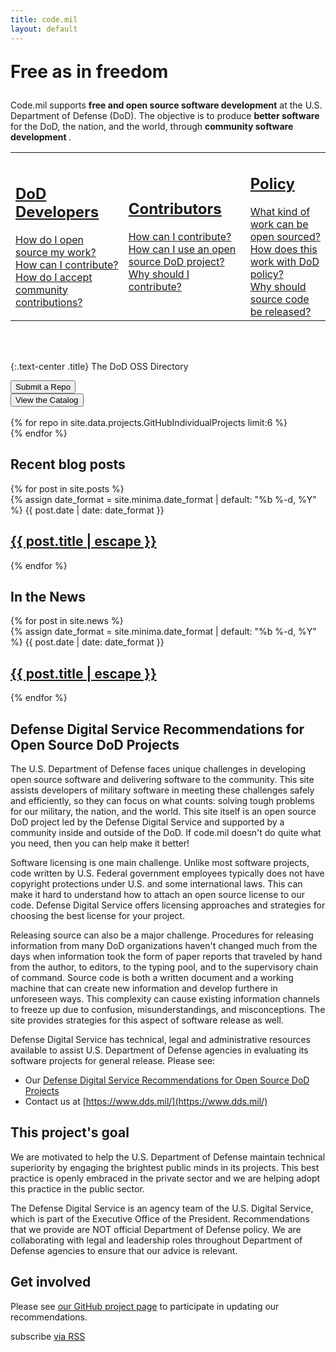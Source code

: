```yaml
---
title: code.mil
layout: default
---
```


<section class="row">
  <div class="col-sm-6 col-sm-offset-3">
    <p class="text-center" style="font-weight:bolder; font-size:2em;">Free as in freedom </p>
    Code.mil supports <strong>free and open source software development</strong> at the U.S. Department of Defense (DoD). The objective is to produce <strong>better software</strong> for the DoD, the nation, and the world, through <strong> community software development </strong>.
  </div>
</section>
<section id="faqs" class="row">
  <table><tr>
    <td class="css3-shadow col-sm-4">
      <a href="{% if jekyll.environment == 'staging' %}{% else %}{{ site.baseurl}}{% endif %}{% link _faqs/dod.md %}">
        <div class="panel-body">
          <h2>DoD Developers</h2>
          How do I open source my work?<br>
          How can I contribute?<br>
	  How do I accept community contributions?
        </div>
      </a>
    </td>
    <td class="css3-shadow col-sm-4">
      <a href="{% if jekyll.environment == 'staging' %}{% else %}{{ site.baseurl}}{% endif %}{% link _faqs/civ.md %}">
        <div class="panel-body">
          <h2>Contributors</h2>
          How can I contribute?<br>
          How can I use an open source DoD project?<br>
	  Why should I contribute?
        </div>
      </a>
    </td>
    <td class="css3-shadow col-sm-4">
      <a href="{% if jekyll.environment == 'staging' %}{% else %}{{ site.baseurl}}{% endif %}{% link _faqs/other.md %}">
        <div class="panel-body">
          <h2>Policy</h2>
          What kind of work can be open sourced?<br>
          How does this work with DoD policy?<br>
          Why should source code be released?
        </div>
      </a>
    </td>
  </tr></table>
</section>
<br>
<br>

{:.text-center .title}
The DoD OSS Directory

<section class="row">
  <div class="col-sm-3 col-sm-offset-3">
  <button class=" col-sm-12 btn btn-default btn-lg">Submit a Repo</button>
  </div>
  <div class="col-sm-3">
  <button class="col-sm-12 btn btn-default btn-lg">View the Catalog</button>
  </div>
</section>
<br>
<section class="row" id="repos">
<script>
// TODO: Will not scale, need Jenkins or AWS Lambda to update code.json
function addFields(p,response){
  var tmp = document.createElement('h2');
  tmp.innerText = response.full_name;
  p.appendChild(tmp);
  var div = document.createElement('div');
  div.classList.add('panel-body');
  p.appendChild(div);
  var array = [response.description
            ,"Last Updated: " + response.pushed_at.slice(0,9)
            ,response.language];
  for (var i=0;i<array.length;i++){
    tmp = document.createElement('p');
    tmp.innerText=array[i];
    div.appendChild(tmp);
  }
}
</script>
<script>
// Cache repo info in localStorage
function updateRepo(repo){
  var cache = localStorage.getItem(repo + ".date");
  var p = document.currentScript.parentNode;
  // 15 min invalidation
  if (Date.now() - Number.parseInt(cache) < 900 * 1000) {
    return addFields(p,JSON.parse(localStorage.getItem(repo)));
  }
  var xhr = new XMLHttpRequest();
  xhr.responseType = 'json';
  xhr.open('GET', 'https://api.github.com/repos/' + repo);
  xhr.onload = function() {
    if (xhr.readyState !== 4 ) { return }
    var response;
    if (xhr.status == 403) {
      console.log('Rate limit reached. Using localStorage');
      response = JSON.parse(localStorage.getItem(repo));
      if (!response) response = {full_name:repo,description : '',pushed_at:'',language:''};
    }
    else if (xhr.status !== 200 && xhr.status !== 304) {
      console.log(xhr.status);
      response = {full_name:repo,description : '',pushed_at:'',language:''};
    }
    else {response = xhr.response;}
    addFields(p,response);
    // Cache response
    localStorage.setItem(repo,JSON.stringify(response));
    localStorage.setItem(repo + ".date",Date.now());
  };
  xhr.send();
};

value = {{ site.data.projects.GitHubIndividualProjects | jsonify }};
</script>
{% for repo in site.data.projects.GitHubIndividualProjects limit:6 %}
    <div class="col-sm-6">
        <a href="https://github.com/{{repo}}" class="col-sm-12 panel panel-default css3-shadow">
            <script>updateRepo("{{repo}}");</script>
        </a>
    </div>
{% endfor %}
</section>

<section class="row">
<div class="col-sm-6">
<h2>Recent blog posts</h2>
{% for post in site.posts %}
  <div class="panel css3-shadow col-sm-12">
    {% assign date_format = site.minima.date_format | default: "%b %-d, %Y" %}
    <span class="post-meta">{{ post.date | date: date_format }}</span>
    <h2>
     <a class="post-link" href="{% if jekyll.environment == 'staging' %}{% else %}{{ site.baseurl}}{% endif %}{{ post.url }}">{{ post.title | escape }}</a>
    </h2>
  </div>
{% endfor %}
</div>
<div class="col-sm-6">
<h2>In the News</h2>
{% for post in site.news %}
  <div class="panel css3-shadow col-sm-12">
    {% assign date_format = site.minima.date_format | default: "%b %-d, %Y" %}
    <span>{{ post.date | date: date_format }}</span>
    <h2>
     <a href="{% if jekyll.environment == 'staging' %}{% else %}{{ site.baseurl }}{% endif %}{{ post.url }}">{{ post.title | escape }}</a>
    </h2>
  </div>
  {% endfor %}
</div>
</section>

<section class="row">
  <div class="panel css3-shadow" markdown="1">

# Defense Digital Service Recommendations for Open Source DoD Projects

The U.S. Department of Defense faces unique challenges in developing open source software and delivering software to the community. This site assists developers of military software in meeting these challenges safely and efficiently, so they can focus on what counts: solving tough problems for our military, the nation, and the world. This site itself is an open source DoD project led by the Defense Digital Service and supported by a community inside and outside of the DoD. If code.mil doesn't do quite  what you need, then you can help make it better!

Software licensing is one main challenge. Unlike most software projects, code written by U.S. Federal government employees typically does not have copyright protections under U.S. and some international laws. This can make it hard to understand how to attach an open source license to our code. Defense Digital Service offers licensing approaches and strategies for choosing the best license for your project.

Releasing source can also be a major challenge. Procedures for releasing information from many DoD organizations haven't changed much from the days when information took the form of paper reports that traveled by hand from the author, to editors, to the typing pool, and to the supervisory chain of command. Source code is both a written document and a working machine that can create new information and develop furthere in unforeseen ways. This complexity can cause existing information channels to freeze up due to confusion, misunderstandings, and misconceptions. The site provides strategies for this aspect of software release as well. 

Defense Digital Service has technical, legal and administrative resources available to assist U.S. Department of Defense agencies in evaluating its software projects for general release. Please see:

* Our [Defense Digital Service Recommendations for Open Source DoD Projects](implementation-guide.html)
* Contact us at [https://www.dds.mil/](https://www.dds.mil/)

## This project's goal

We are motivated to help the U.S. Department of Defense maintain technical superiority by engaging the brightest public minds in its projects. This best practice is openly embraced in the private sector and we are helping adopt this practice in the public sector.

The Defense Digital Service is an agency team of the U.S. Digital Service, which is part of the Executive Office of the President. Recommendations that we provide are NOT official Department of Defense policy. We are collaborating with legal and leadership roles throughout Department of Defense agencies to ensure that our advice is relevant.

## Get involved

Please see [our GitHub project page](https://github.com/deptofdefense/code.mil/) to participate in updating our recommendations.

<p class="rss-subscribe">subscribe <a href="{{ "/feed.xml" | relative_url }}">via RSS</a></p>

  </div>
</section>

<script>
// TODO: Example of a search
/*
var xhr = new XMLHttpRequest();
xhr.responseType = 'json';

xhr.open('GET', 'https://api.github.com/search/repositories?q=topic%3Acode-mil%20pushed%3A%3E2017-03-01&sort=stars&order=desc');
xhr.onload = function() {
  // TODO: Commenting out for now.
  // document.body.appendChild(xhr.response);
};
 xhr.send();
*/

</script>
